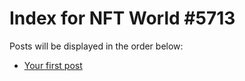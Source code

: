 # Index for NFT World #5713
Posts will be displayed in the order below:

- [Your first post](./001-first.md)

